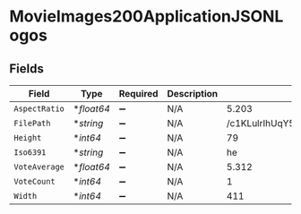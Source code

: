 # MovieImages200ApplicationJSONLogos


## Fields

| Field                            | Type                             | Required                         | Description                      | Example                          |
| -------------------------------- | -------------------------------- | -------------------------------- | -------------------------------- | -------------------------------- |
| `AspectRatio`                    | **float64*                       | :heavy_minus_sign:               | N/A                              | 5.203                            |
| `FilePath`                       | **string*                        | :heavy_minus_sign:               | N/A                              | /c1KLulrIhUqY5fT42nmC5aERGCp.png |
| `Height`                         | **int64*                         | :heavy_minus_sign:               | N/A                              | 79                               |
| `Iso6391`                        | **string*                        | :heavy_minus_sign:               | N/A                              | he                               |
| `VoteAverage`                    | **float64*                       | :heavy_minus_sign:               | N/A                              | 5.312                            |
| `VoteCount`                      | **int64*                         | :heavy_minus_sign:               | N/A                              | 1                                |
| `Width`                          | **int64*                         | :heavy_minus_sign:               | N/A                              | 411                              |